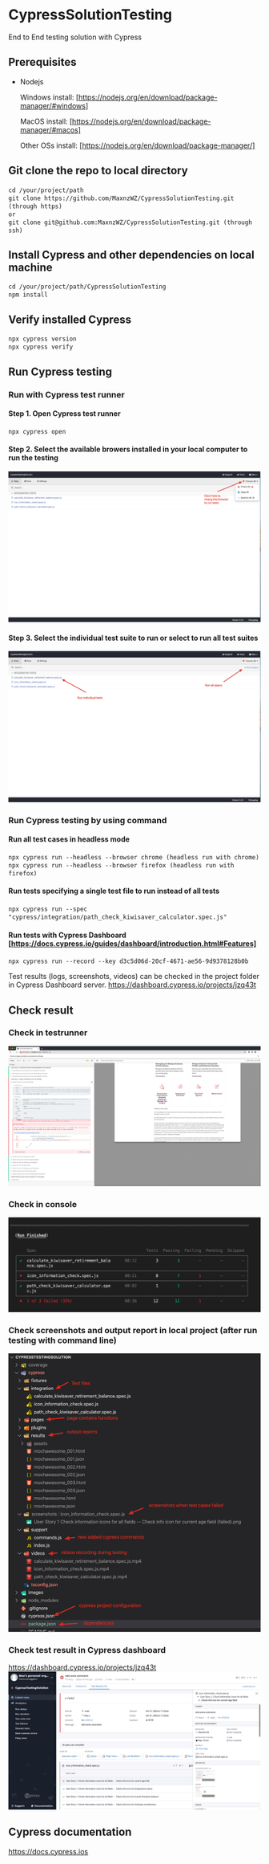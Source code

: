 # CypressSolutionTesting
End to End testing solution with Cypress

## Prerequisites
+ Nodejs 
  
  Windows install: [https://nodejs.org/en/download/package-manager/#windows]
  
  MacOS install: [https://nodejs.org/en/download/package-manager/#macos]

  Other OSs install: [https://nodejs.org/en/download/package-manager/]

## Git clone the repo to local directory
```
cd /your/project/path
git clone https://github.com/MaxnzWZ/CypressSolutionTesting.git (through https)
or
git clone git@github.com:MaxnzWZ/CypressSolutionTesting.git (through ssh) 
``` 
## Install Cypress and other dependencies on local machine
```
cd /your/project/path/CypressSolutionTesting
npm install
```
## Verify installed Cypress
```
npx cypress version
npx cypress verify
```
## Run Cypress testing
### Run with Cypress test runner
#### Step 1. Open Cypress test runner
```
npx cypress open
```

#### Step 2. Select the available browers installed in your local computer to run the testing
![Change browser](images/changeBrowser.jpg)

#### Step 3. Select the individual test suite to run or select to run all test suites
![Run tests](images/runTests.jpg)


### Run Cypress testing by using command
#### Run all test cases in headless mode
```
npx cypress run --headless --browser chrome (headless run with chrome)
npx cypress run --headless --browser firefox (headless run with firefox)
```
#### Run tests specifying a single test file to run instead of all tests
```
npx cypress run --spec "cypress/integration/path_check_kiwisaver_calculator.spec.js"
```
#### Run tests with Cypress Dashboard [https://docs.cypress.io/guides/dashboard/introduction.html#Features]
```
npx cypress run --record --key d3c5d06d-20cf-4671-ae56-9d9378128b0b
```
Test results (logs, screenshots, videos) can be checked in the project folder in Cypress Dashboard server.
https://dashboard.cypress.io/projects/jzq43t


## Check result
### Check in testrunner
![Test result](images/testrunnerResult.jpg)

### Check in console
![Test result in Console](images/consoleResult.jpg)

### Check screenshots and output report in local project (after run testing with command line)
![project structure](images/projectStructure.jpg)

### Check test result in Cypress dashboard
https://dashboard.cypress.io/projects/jzq43t
![dashboard result](images/dashboardResult.jpg)

## Cypress documentation
https://docs.cypress.ios